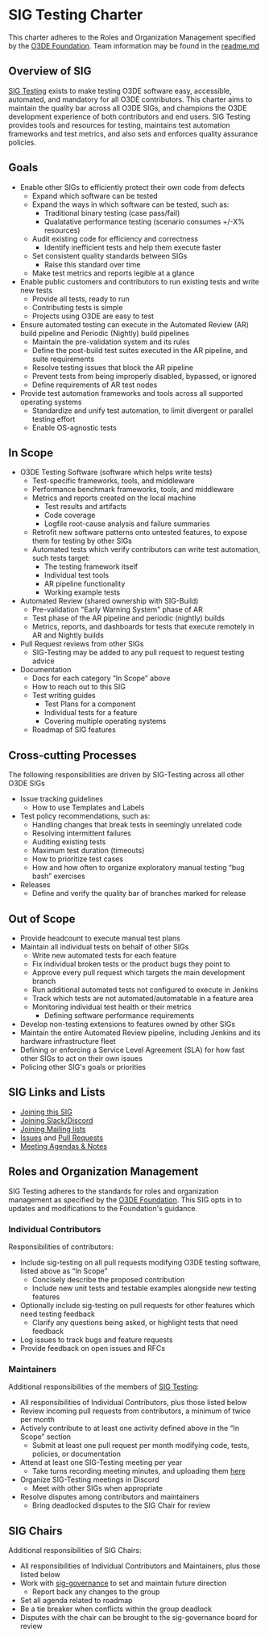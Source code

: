 # SIG Testing Charter

This charter adheres to the Roles and Organization Management specified by the [O3DE Foundation](https://github.com/o3de/community). Team information may be found in the [readme.md](https://github.com/o3de/sig-testing/blob/main/README.md)

## Overview of SIG

[SIG Testing](https://github.com/orgs/o3de/teams/sig-testing) exists to make testing O3DE software easy, accessible, automated, and mandatory for all O3DE contributors. This charter aims to maintain the quality bar across all O3DE SIGs, and champions the O3DE development experience of both contributors and end users. SIG Testing provides tools and resources for testing, maintains test automation frameworks and test metrics, and also sets and enforces quality assurance policies.

## Goals

* Enable other SIGs to efficiently protect their own code from defects
  * Expand which software can be tested
  * Expand the ways in which software can be tested, such as:
    * Traditional binary testing (case pass/fail)
    * Qualatative performance testing (scenario consumes +/-X% resources)
  * Audit existing code for efficiency and correctness
    * Identify inefficient tests and help them execute faster
  * Set consistent quality standards between SIGs
    * Raise this standard over time
  * Make test metrics and reports legible at a glance
* Enable public customers and contributors to run existing tests and write new tests
  * Provide all tests, ready to run
  * Contributing tests is simple
  * Projects using O3DE are easy to test
* Ensure automated testing can execute in the Automated Review (AR) build pipeline and Periodic (Nightly) build pipelines
  * Maintain the pre-validation system and its rules
  * Define the post-build test suites executed in the AR pipeline, and suite requirements
  * Resolve testing issues that block the AR pipeline
  * Prevent tests from being improperly disabled, bypassed, or ignored
  * Define requirements of AR test nodes
* Provide test automation frameworks and tools across all supported operating systems
  * Standardize and unify test automation, to limit divergent or parallel testing effort
  * Enable OS-agnostic tests

## In Scope

* O3DE Testing Software (software which helps write tests)
  * Test-specific frameworks, tools, and middleware
  * Performance benchmark frameworks, tools, and middleware
  * Metrics and reports created on the local machine
    * Test results and artifacts
    * Code coverage
    * Logfile root-cause analysis and failure summaries
  * Retrofit new software patterns onto untested features, to expose them for testing by other SIGs
  * Automated tests which verify contributors can write test automation, such tests target:
    * The testing framework itself
    * Individual test tools
    * AR pipeline functionality
    * Working example tests
* Automated Review (shared ownership with SIG-Build)
  * Pre-validation "Early Warning System" phase of AR
  * Test phase of the AR pipeline and periodic (nightly) builds
  * Metrics, reports, and dashboards for tests that execute remotely in AR and Nightly builds
* Pull Request reviews from other SIGs
  * SIG-Testing may be added to any pull request to request testing advice
* Documentation
  * Docs for each category “In Scope” above
  * How to reach out to this SIG
  * Test writing guides
    * Test Plans for a component
    * Individual tests for a feature
    * Covering multiple operating systems
  * Roadmap of SIG features

## Cross-cutting Processes

The following responsibilities are driven by SIG-Testing across all other O3DE SIGs

* Issue tracking guidelines
  * How to use Templates and Labels
* Test policy recommendations, such as:
  * Handling changes that break tests in seemingly unrelated code
  * Resolving intermittent failures
  * Auditing existing tests
  * Maximum test duration (timeouts)
  * How to prioritize test cases
  * How and how often to organize exploratory manual testing “bug bash” exercises
* Releases
  * Define and verify the quality bar of branches marked for release

## Out of Scope

* Provide headcount to execute manual test plans
* Maintain all individual tests on behalf of other SIGs
  * Write new automated tests for each feature
  * Fix individual broken tests or the product bugs they point to
  * Approve every pull request which targets the main development branch
  * Run additional automated tests not configured to execute in Jenkins
  * Track which tests are not automated/automatable in a feature area
  * Monitoring individual test health or their metrics
    * Defining software performance requirements
* Develop non-testing extensions to features owned by other SIGs
* Maintain the entire Automated Review pipeline, including Jenkins and its hardware infrastructure fleet
* Defining or enforcing a Service Level Agreement (SLA) for how fast other SIGs to act on their own issues
* Policing other SIG's goals or priorities

## SIG Links and Lists

* [Joining this SIG](https://github.com/orgs/o3de/teams/sig-testing/members)
* [Joining Slack/Discord](https://discord.gg/p3padwr58u)
* [Joining Mailing lists](https://lists.o3de.org/groups)
* [Issues](https://github.com/o3de/sig-testing/issues) and [Pull Requests](https://github.com/o3de/sig-testing/pulls)
* [Meeting Agendas & Notes](https://github.com/o3de/sig-testing/labels/mtg-agenda)

## Roles and Organization Management

SIG Testing adheres to the standards for roles and organization management as specified by the [O3DE Foundation](https://github.com/o3de/community). This SIG opts in to updates and modifications to the Foundation's guidance.

### Individual Contributors

Responsibilities of contributors:

* Include sig-testing on all pull requests modifying O3DE testing software, listed above as “In Scope”
  * Concisely describe the proposed contribution
  * Include new unit tests and testable examples alongside new testing features
* Optionally include sig-testing on pull requests for other features which need testing feedback
  * Clarify any questions being asked, or highlight tests that need feedback
* Log issues to track bugs and feature requests
* Provide feedback on open issues and RFCs

### Maintainers

Additional responsibilities of the members of [SIG Testing](https://github.com/orgs/o3de/teams/sig-testing):

* All responsibilities of Individual Contributors, plus those listed below
* Review incoming pull requests from contributors, a minimum of twice per month
* Actively contribute to at least one activity defined above in the “In Scope” section
  * Submit at least one pull request per month modifying code, tests, policies, or documentation
* Attend at least one SIG-Testing meeting per year
  * Take turns recording meeting minutes, and uploading them [here](https://github.com/o3de/sig-testing/tree/main/meetings/notes)
* Organize SIG-Testing meetings in Discord
  * Meet with other SIGs when appropriate
* Resolve disputes among contributors and maintainers
  * Bring deadlocked disputes to the SIG Chair for review

## SIG Chairs

Additional responsibilities of SIG Chairs:

* All responsibilities of Individual Contributors and Maintainers, plus those listed below
* Work with [sig-governance](https://github.com/o3de/community) to set and maintain future direction
  * Report back any changes to the group
* Set all agenda related to roadmap
* Be a tie breaker when conflicts within the group deadlock
* Disputes with the chair can be brought to the sig-governance board for review
